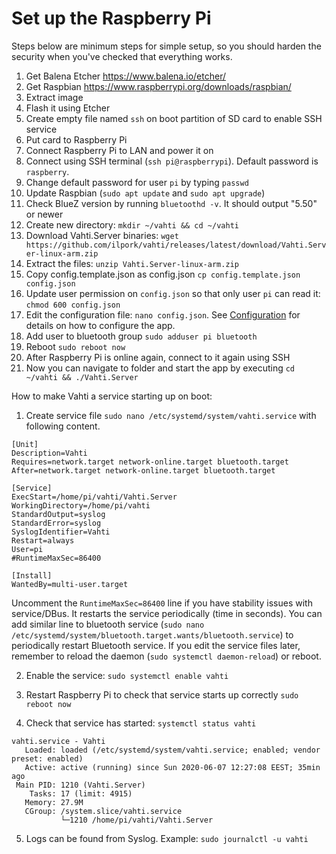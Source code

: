 # Set up the Raspberry Pi
Steps below are minimum steps for simple setup, so you should harden the security when you've checked that everything works.
1. Get Balena Etcher https://www.balena.io/etcher/
2. Get Raspbian https://www.raspberrypi.org/downloads/raspbian/
3. Extract image
4. Flash it using Etcher
5. Create empty file named `ssh` on boot partition of SD card to enable SSH service
6. Put card to Raspberry Pi
7. Connect Raspberry Pi to LAN and power it on
8. Connect using SSH terminal (`ssh pi@raspberrypi`). Default password is `raspberry`.
9. Change default password for user `pi` by typing `passwd`
10. Update Raspbian (`sudo apt update` and `sudo apt upgrade`)
11. Check BlueZ version by running `bluetoothd -v`. It should output "5.50" or newer
12. Create new directory: `mkdir ~/vahti && cd ~/vahti`
13. Download Vahti.Server binaries: `wget https://github.com/ilpork/vahti/releases/latest/download/Vahti.Server-linux-arm.zip`
14. Extract the files: `unzip Vahti.Server-linux-arm.zip`
15. Copy config.template.json as config.json `cp config.template.json config.json`
16. Update user permission on `config.json` so that only user `pi` can read it: `chmod 600 config.json`
17. Edit the configuration file: `nano config.json`. See [Configuration](Configuration.md) for details on how to configure the app.
18. Add user to bluetooth group `sudo adduser pi bluetooth`
19. Reboot `sudo reboot now`
20. After Raspberry Pi is online again, connect to it again using SSH
20. Now you can navigate to folder and start the app by executing `cd ~/vahti && ./Vahti.Server`

How to make Vahti a service starting up on boot:
1. Create service file `sudo nano /etc/systemd/system/vahti.service` with following content. 
```
[Unit] 
Description=Vahti 
Requires=network.target network-online.target bluetooth.target 
After=network.target network-online.target bluetooth.target 

[Service] 
ExecStart=/home/pi/vahti/Vahti.Server 
WorkingDirectory=/home/pi/vahti 
StandardOutput=syslog 
StandardError=syslog 
SyslogIdentifier=Vahti 
Restart=always 
User=pi
#RuntimeMaxSec=86400

[Install] 
WantedBy=multi-user.target
```
Uncomment the `RuntimeMaxSec=86400` line if you have stability issues with service/DBus. It restarts the service periodically (time in seconds). You can add similar line to bluetooth service (`sudo nano /etc/systemd/system/bluetooth.target.wants/bluetooth.service`) to periodically restart Bluetooth service. If you edit the service files later, remember to reload the daemon (`sudo systemctl daemon-reload`) or reboot.

2. Enable the service:
`sudo systemctl enable vahti`

3. Restart Raspberry Pi to check that service starts up correctly
`sudo reboot now`

4. Check that service has started: `systemctl status vahti`
```
vahti.service - Vahti
   Loaded: loaded (/etc/systemd/system/vahti.service; enabled; vendor preset: enabled)
   Active: active (running) since Sun 2020-06-07 12:27:08 EEST; 35min ago
 Main PID: 1210 (Vahti.Server)
    Tasks: 17 (limit: 4915)
   Memory: 27.9M
   CGroup: /system.slice/vahti.service
           └─1210 /home/pi/vahti/Vahti.Server
```
5. Logs can be found from Syslog. Example: `sudo journalctl -u vahti`
